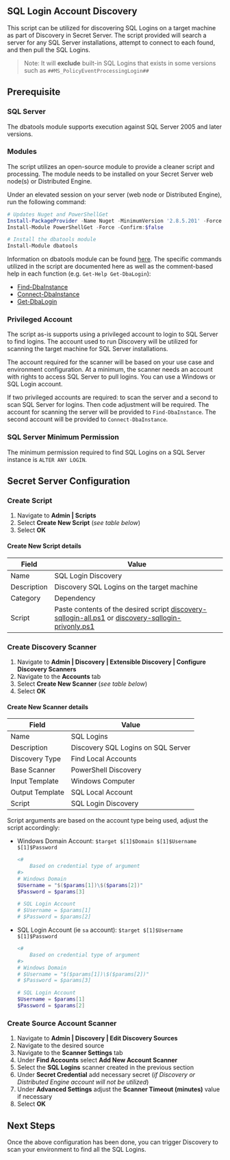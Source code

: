 ## SQL Login Account Discovery

This script can be utilized for discovering SQL Logins on a target machine as part of Discovery in Secret Server. The script provided will search a server for any SQL Server installations, attempt to connect to each found, and then pull the SQL Logins.

> Note: It will **exclude** built-in SQL Logins that exists in some versions such as `##MS_PolicyEventProcessingLogin##`

## Prerequisite

### SQL Server

The dbatools module supports execution against SQL Server 2005 and later versions.

### Modules

The script utilizes an open-source module to provide a cleaner script and processing. The module needs to be installed on your Secret Server web node(s) or Distributed Engine.

Under an elevated session on your server (web node or Distributed Engine), run the following command:

```powershell
# Updates Nuget and PowerShellGet
Install-PackageProvider -Name Nuget -MinimumVersion '2.8.5.201' -Force -Confirm:$false
Install-Module PowerShellGet -Force -Confirm:$false

# Install the dbatools module
Install-Module dbatools
```

Information on dbatools module can be found [here](https://dbatools.io). The specific commands utilized in the script are documented here as well as the comment-based help in each function (e.g. `Get-Help Get-DbaLogin`):

- [Find-DbaInstance](https://docs.dbatools.io/#Find-DbaInstance)
- [Connect-DbaInstance](https://docs.dbatools.io/#Connect-DbaInstance)
- [Get-DbaLogin](https://docs.dbatools.io/#Get-DbaLogin)

### Privileged Account

The script as-is supports using a privileged account to login to SQL Server to find logins. The account used to run Discovery will be utilized for scanning the target machine for SQL Server installations.

The account required for the scanner will be based on your use case and environment configuration. At a minimum, the scanner needs an account with rights to access SQL Server to pull logins. You can use a Windows or SQL Login account.

If two privileged accounts are required: to scan the server and a second to scan SQL Server for logins. Then code adjustment will be required. The account for scanning the server will be provided to `Find-DbaInstance`. The second account will be provided to `Connect-DbaInstance`.

### SQL Server Minimum Permission

The minimum permission required to find SQL Logins on a SQL Server instance is `ALTER ANY LOGIN`.

## Secret Server Configuration

### Create Script

1. Navigate to **Admin | Scripts**
1. Select **Create New Script** (_see table below_)
1. Select **OK**

#### Create New Script details

| Field | Value |
| ------------ | -------------------------------- |
| Name | SQL Login Discovery |
| Description | Discovery SQL Logins on the target machine |
| Category | Dependency |
| Script | Paste contents of the desired script [discovery-sqllogin-all.ps1](discovery-sqllogin-all.ps1) or [discovery-sqllogin-privonly.ps1](discovery-sqllogin-privonly.ps1) |

### Create Discovery Scanner

1. Navigate to **Admin | Discovery | Extensible Discovery | Configure Discovery Scanners**
1. Navigate to the **Accounts** tab
1. Select **Create New Scanner** (_see table below_)
1. Select **OK**

#### Create New Scanner details

| Field | Value |
| ------------ | -------------------------------- |
| Name | SQL Logins |
| Description | Discovery SQL Logins on SQL Server |
| Discovery Type | Find Local Accounts |
| Base Scanner | PowerShell Discovery |
| Input Template | Windows Computer |
| Output Template | SQL Local Account |
| Script | SQL Login Discovery |

Script arguments are based on the account type being used, adjust the script accordingly:

- Windows Domain Account: `$target $[1]$Domain $[1]$Username $[1]$Password`

    ```powershell
    <#
        Based on credential type of argument
    #>
    # Windows Domain
    $Username = "$($params[1])\$($params[2])"
    $Password = $params[3]

    # SQL Login Account
    # $Username = $params[1]
    # $Password = $params[2]
    ```

- SQL Login Account (ie `sa` account): `$target $[1]$Username $[1]$Password`

    ```powershell
    <#
        Based on credential type of argument
    #>
    # Windows Domain
    # $Username = "$($params[1])\$($params[2])"
    # $Password = $params[3]

    # SQL Login Account
    $Username = $params[1]
    $Password = $params[2]
    ```

### Create Source Account Scanner

1. Navigate to **Admin | Discovery | Edit Discovery Sources**
1. Navigate to the desired source
1. Navigate to the **Scanner Settings** tab
1. Under **Find Accounts** select **Add New Account Scanner**
1. Select the **SQL Logins** scanner created in the previous section
1. Under **Secret Credential** add necessary secret (_if Discovery or Distributed Engine account will not be utilized_)
1. Under **Advanced Settings** adjust the **Scanner Timeout (minutes)** value if necessary
1. Select **OK**

## Next Steps

Once the above configuration has been done, you can trigger Discovery to scan your environment to find all the SQL Logins.